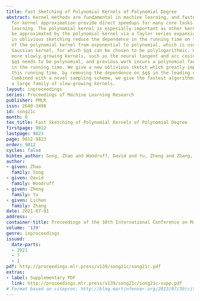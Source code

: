 ```yaml
---
title: Fast Sketching of Polynomial Kernels of Polynomial Degree
abstract: Kernel methods are fundamental in machine learning, and faster algorithms
  for kernel approximation provide direct speedups for many core tasks in machine
  learning. The polynomial kernel is especially important as other kernels can often
  be approximated by the polynomial kernel via a Taylor series expansion. Recent techniques
  in oblivious sketching reduce the dependence in the running time on the degree $q$
  of the polynomial kernel from exponential to polynomial, which is useful for the
  Gaussian kernel, for which $q$ can be chosen to be polylogarithmic. However, for
  more slowly growing kernels, such as the neural tangent and arc cosine kernels,
  $q$ needs to be polynomial, and previous work incurs a polynomial factor slowdown
  in the running time. We give a new oblivious sketch which greatly improves upon
  this running time, by removing the dependence on $q$ in the leading order term.
  Combined with a novel sampling scheme, we give the fastest algorithms for approximating
  a large family of slow-growing kernels.
layout: inproceedings
series: Proceedings of Machine Learning Research
publisher: PMLR
issn: 2640-3498
id: song21c
month: 0
tex_title: Fast Sketching of Polynomial Kernels of Polynomial Degree
firstpage: 9812
lastpage: 9823
page: 9812-9823
order: 9812
cycles: false
bibtex_author: Song, Zhao and Woodruff, David and Yu, Zheng and Zhang, Lichen
author:
- given: Zhao
  family: Song
- given: David
  family: Woodruff
- given: Zheng
  family: Yu
- given: Lichen
  family: Zhang
date: 2021-07-01
address:
container-title: Proceedings of the 38th International Conference on Machine Learning
volume: '139'
genre: inproceedings
issued:
  date-parts:
  - 2021
  - 7
  - 1
pdf: http://proceedings.mlr.press/v139/song21c/song21c.pdf
extras:
- label: Supplementary PDF
  link: http://proceedings.mlr.press/v139/song21c/song21c-supp.pdf
# Format based on citeproc: http://blog.martinfenner.org/2013/07/30/citeproc-yaml-for-bibliographies/
---
```

